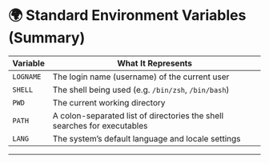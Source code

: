 # 🌍 Standard Environment Variables (Summary)

| **Variable** | **What It Represents**                                                   |
| ------------ | ------------------------------------------------------------------------ |
| `LOGNAME`    | The login name (username) of the current user                            |
| `SHELL`      | The shell being used (e.g. `/bin/zsh`, `/bin/bash`)                      |
| `PWD`        | The current working directory                                            |
| `PATH`       | A colon-separated list of directories the shell searches for executables |
| `LANG`       | The system’s default language and locale settings                        |

---
